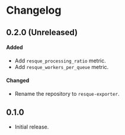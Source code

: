 # Changelog

## 0.2.0 (Unreleased)

#### Added

* Add `resque_processing_ratio` metric.
* Add `resque_workers_per_queue` metric.

#### Changed

* Rename the repository to `resque-exporter`.

## 0.1.0

* Initial release.
